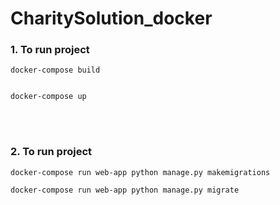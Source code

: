 # CharitySolution_docker

<h3>1. To run project</h3>

```
docker-compose build


docker-compose up
```
<br>
<br>
 <h3>2. To run project</h3>

```
docker-compose run web-app python manage.py makemigrations

docker-compose run web-app python manage.py migrate
```